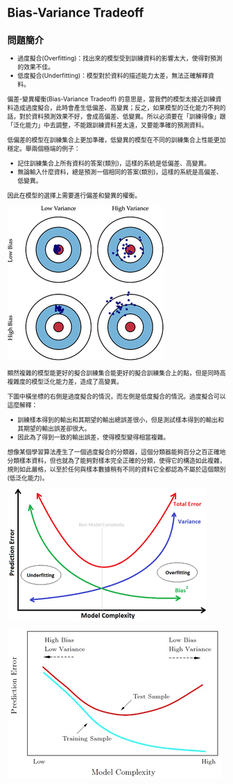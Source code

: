 # Bias-Variance Tradeoff

## 問題簡介

* 過度擬合\(Overfitting\)：找出來的模型受到訓練資料的影響太大，使得對預測的效果不佳。
* 低度擬合\(Underfitting\)：模型對於資料的描述能力太差，無法正確解釋資料。

偏差-變異權衡\(Bias-Variance Tradeoff\) 的意思是，當我們的模型太接近訓練資料造成過度擬合，此時會產生低偏差、高變異；反之，如果模型的泛化能力不夠的話，對於資料預測效果不好，會成高偏差、低變異。所以必須要在「訓練得像」跟「泛化能力」中去調整，不能跟訓練資料差太遠，又要能準確的預測資料。

低偏差的模型在訓練集合上更加準確，低變異的模型在不同的訓練集合上性能更加穩定。舉兩個極端的例子：

* 記住訓練集合上所有資料的答案\(類別\)，這樣的系統是低偏差、高變異。
* 無論輸入什麼資料，總是預測一個相同的答案\(類別\)，這樣的系統是高偏差、低變異。

因此在模型的選擇上需要進行偏差和變異的權衡。



![&#x504F;&#x5DEE;&#x8207;&#x8B8A;&#x7570;&#x6578;&#x7684;&#x5F71;&#x97FF;](../.gitbook/assets/bias-and-variance_orig-min.png)

顯然複雜的模型能更好的擬合訓練集合能更好的擬合訓練集合上的點，但是同時高複雜度的模型泛化能力差，造成了高變異。

下圖中橫坐標的右側是過度擬合的情況，而左側是低度擬合的情況。過度擬合可以這麼解釋：

* 訓練樣本得到的輸出和其期望的輸出總誤差很小，但是測試樣本得到的輸出和其期望的輸出誤差卻很大。
* 因此為了得到一致的輸出誤差，使得模型變得相當複雜。

想像某個學習算法產生了一個過度擬合的分類器，這個分類器能夠百分之百正確地分類樣本資料，但也就為了能夠對樣本完全正確的分類，使得它的構造如此複雜，規則如此嚴格，以至於任何與樣本數據稍有不同的資料它全都認為不屬於這個類別\(低泛化能力\)。

![&#x6A21;&#x578B;&#x8907;&#x96DC;&#x5EA6;&#x5C0D;&#x9810;&#x6E2C;&#x80FD;&#x529B;&#x7684;&#x5F71;&#x97FF;](../.gitbook/assets/bias-variance-tradeoff-min.png)

![&#x6A21;&#x578B;&#x8907;&#x96DC;&#x5EA6;&#x5C0D;&#x9810;&#x6E2C;&#x504F;&#x5DEE;-&#x8B8A;&#x7570;&#x6578;&#x7684;&#x5F71;&#x97FF;](../.gitbook/assets/bias-variance-tradeoff.jpg)

